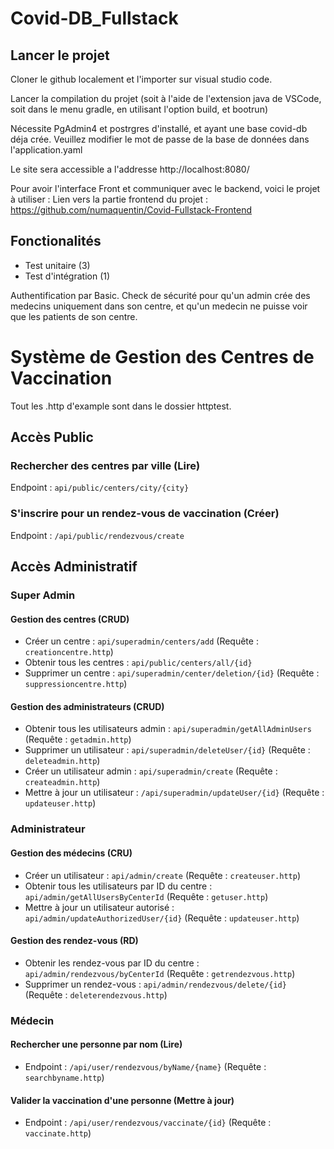 # Covid-DB_Fullstack

## Lancer le projet

Cloner le github localement et l'importer sur visual studio code.

Lancer la compilation du projet (soit à l'aide de l'extension java de VSCode, soit dans le menu gradle, en utilisant l'option build, et bootrun)

Nécessite PgAdmin4 et postrgres d'installé, et ayant une base covid-db déja crée. Veuillez modifier le mot de passe de la base de données dans l'application.yaml

Le site sera accessible a l'addresse http://localhost:8080/

Pour avoir l'interface Front et communiquer avec le backend, voici le projet à utiliser : Lien vers la partie frontend du projet : https://github.com/numaquentin/Covid-Fullstack-Frontend

## Fonctionalités

- Test unitaire (3)
- Test d'intégration (1)

Authentification par Basic.
Check de sécurité pour qu'un admin crée des medecins uniquement dans son centre, et qu'un medecin ne puisse voir que les patients de son centre. 

# Système de Gestion des Centres de Vaccination

Tout les .http d'example sont dans le dossier httptest.

## Accès Public

### Rechercher des centres par ville (Lire)
Endpoint : `api/public/centers/city/{city}` 

### S'inscrire pour un rendez-vous de vaccination (Créer)
Endpoint : `/api/public/rendezvous/create`

## Accès Administratif

### Super Admin

#### Gestion des centres (CRUD)
- Créer un centre : `api/superadmin/centers/add` (Requête : `creationcentre.http`)
- Obtenir tous les centres : `api/public/centers/all/{id}`
- Supprimer un centre : `api/superadmin/center/deletion/{id}` (Requête : `suppressioncentre.http`)

#### Gestion des administrateurs (CRUD)
- Obtenir tous les utilisateurs admin : `api/superadmin/getAllAdminUsers` (Requête : `getadmin.http`)
- Supprimer un utilisateur : `api/superadmin/deleteUser/{id}` (Requête : `deleteadmin.http`)
- Créer un utilisateur admin : `api/superadmin/create` (Requête : `createadmin.http`)
- Mettre à jour un utilisateur : `/api/superadmin/updateUser/{id}` (Requête : `updateuser.http`)

### Administrateur

#### Gestion des médecins (CRU)
- Créer un utilisateur : `api/admin/create` (Requête : `createuser.http`)
- Obtenir tous les utilisateurs par ID du centre : `api/admin/getAllUsersByCenterId` (Requête : `getuser.http`)
- Mettre à jour un utilisateur autorisé : `api/admin/updateAuthorizedUser/{id}` (Requête : `updateuser.http`)

#### Gestion des rendez-vous (RD)
- Obtenir les rendez-vous par ID du centre : `api/admin/rendezvous/byCenterId` (Requête : `getrendezvous.http`)
- Supprimer un rendez-vous : `api/admin/rendezvous/delete/{id}` (Requête : `deleterendezvous.http`)

### Médecin

#### Rechercher une personne par nom (Lire)
- Endpoint : `/api/user/rendezvous/byName/{name}` (Requête : `searchbyname.http`)

#### Valider la vaccination d'une personne (Mettre à jour)
- Endpoint : `/api/user/rendezvous/vaccinate/{id}` (Requête : `vaccinate.http`)
